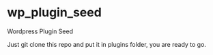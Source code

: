 # wp_plugin_seed
Wordpress Plugin Seed

Just git clone this repo and put it in plugins folder, you are ready to go.
